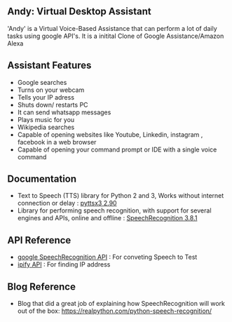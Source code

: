 ## Andy: Virtual Desktop Assistant
'Andy' is a Virtual Voice-Based Assistance that can perform a lot of daily tasks using google API's.
It is a initital Clone of Google Assistance/Amazon Alexa

## Assistant Features
 - Google searches
 - Turns on your webcam
 - Tells your IP adress
 - Shuts down/ restarts PC
 - It can send whatsapp messages
 - Plays music for you
 - Wikipedia searches
 - Capable of opening websites like Youtube, Linkedin, instagram , facebook in a web browser
 - Capable of opening your command prompt or IDE with a single voice command


## Documentation

- Text to Speech (TTS) library for Python 2 and 3, Works without internet connection or delay : [pyttsx3 2.90](https://pypi.org/project/pyttsx3/)
- Library for performing speech recognition, with support for several engines and APIs, online and offline : [SpeechRecognition 3.8.1](https://pypi.org/project/SpeechRecognition//)

## API Reference

- [google SpeechRecognition API](https://pypi.org/project/SpeechRecognition//) : For conveting Speech to Test
- [ipify API](https://www.ipify.org/) : For finding IP address

## Blog Reference

- Blog that did a great job of explaining how SpeechRecognition will work out of the box: https://realpython.com/python-speech-recognition/
